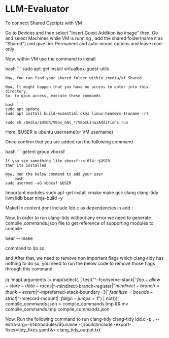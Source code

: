 # LLM-Evaluator

To connect Shared Cscripts with VM

Go to Devices and then select "Insert Guest Addition iso image"
then, Go and select Machines while VM is running , add the shared folder(name it as "Shared") and give tick Permanent and auto-mount options and leave read-only

Now, within VM use the command to install

bash ```
sudo apt-get install virtualbox-guest-utils
```
Now, You can find your shared folder within /media/sf_Shared 

Now, It might happen that you have no access to enter into this directory.
So, to gain access, execute these commands 

bash ```
sudo apt update
sudo apt install build-essential dkms linux-headers-$(uname -r)

sudo sh /media/$USER/VBox_GAs_*/VBoxLinuxAdditions.run   

```
Here, $USER is ubuntu username(or VM username)

Once confirm that you are added 
run the following command

bash ```
getent group vboxsf
```
If you see something like vboxsf::x:654::$USER
then its installed

Now, Run the below command to add your user 
``` bash
sudo usermod -aG vboxsf $USER
```

Important modules
sudo apt-get install cmake make gcc clang clang-tidy llvm lldb bear ninja-build -y

Makefile content dont include ldd.c  as dependencies in add : 


Now, In order to run clang-tidy without any error we need to generate compile_commands.json file to get reference of supporting modules to compile

bear -- make  

command to do so. 

and After that, we need to remove non important flags which clang-tidy has nothing to do so, you need to run the below code to remove those flags through this command

jq 'map(.arguments |= map(select(. | test("^-fconserve-stack$|^-fno-allow-store-data-races$|^-mindirect-branch-register$|^-mindirect-branch=thunk-extern$|^-mpreferred-stack-boundary=3$|^-fsanitize=bounds-strict$|^-mrecord-mcount$|^-falign-jumps=1$") | not)))' compile_commands.json > compile_commands.tmp && mv compile_commands.tmp compile_commands.json

Now, Run the following command to run clang-tidy 
clang-tidy ldd.c -p . --extra-arg=-I/lib/modules/$(uname -r)/build/include -export-fixes=tidy_fixes.yaml &> clang_tidy_output.txt






